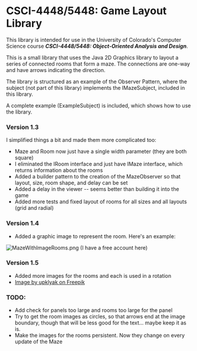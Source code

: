 # CSCI-4448/5448: Game Layout Library

This library is intended for use in the University of Colorado's Computer Science
course ___CSCI-4448/5448: Object-Oriented Analysis and Design___.

This is a small library that uses the Java 2D Graphics library to
layout a series of connected rooms that form a maze. The connections are
one-way and have arrows indicating the direction.

The library is structured as an example of the Observer Pattern,
where the subject (not part of this library) implements the 
IMazeSubject, included in this library.

A complete example (ExampleSubject) is included, which shows 
how to use the library.

### Version 1.3

I simplified things a bit and made them more complicated too:
* Maze and Room now just have a single width parameter (they are both square)
* I eliminated the IRoom interface and just have IMaze interface, which returns information about the rooms
* Added a builder pattern to the creation of the MazeObserver so that layout, size, room shape, and delay can be set
* Added a delay in the viewer -- seems better than building it into the game
* Added more tests and fixed layout of rooms for all sizes and all layouts (grid and radial)

### Version 1.4

* Added a graphic image to represent the room. Here's an example:

![MazeWithImageRooms.png](sampleLayouts%2FMazeWithImageRooms.png) 
(I have a free account here)

### Version 1.5

* Added more images for the rooms and each is used in a rotation
* <a href="https://www.freepik.com/free-vector/underground-waterfall-cave-scenery-landscape-water-stream-fall-from-rocky-cliff-mountain-lake-falling-river-jet-cascade-pour-from-pond-with-stones-around-cartoon-vector-background_20514441.htm#from_view=detail_alsolike">Image by upklyak on Freepik</a>



### TODO:
* Add check for panels too large and rooms too large for the panel
* Try to get the room images as circles, so that arrows end at the image boundary, though that will be less good for the text... maybe keep it as is.
* Make the images for the rooms persistent. Now they change on every update of the Maze
